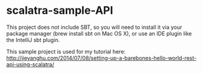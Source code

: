 scalatra-sample-API
===================

This project does not include SBT, so you will need to install it via your package manager (brew install sbt on Mac OS X), or use an IDE plugin like the IntelliJ sbt plugin.

This sample project is used for my tutorial here:
http://jieyanghu.com/2014/07/08/setting-up-a-barebones-hello-world-rest-api-using-scalatra/
